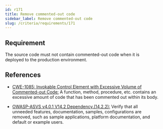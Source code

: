 ```yaml
---
id: r171
title: Remove commented-out code
sidebar_label: Remove commented-out code
slug: /criteria/requirements/171
---
```


## Requirement

The source code must not contain commented-out code
when it is deployed to the production environment.

## References

- [CWE-1085: Invokable Control Element with Excessive Volume of Commented-out Code:](https://cwe.mitre.org/data/definitions/1085.html)
  A function, method, procedure, etc.
  contains an excessive amount of code
  that has been commented out within its body.

- [OWASP-ASVS v4.0.1 V14.2 Dependency.(14.2.2):](https://owasp.org/www-pdf-archive/OWASP_Application_Security_Verification_Standard_4.0-en.pdf)
  Verify that all unneeded features,
  documentation, samples,
  configurations are removed,
  such as sample applications,
  platform documentation,
  and default or example users.
